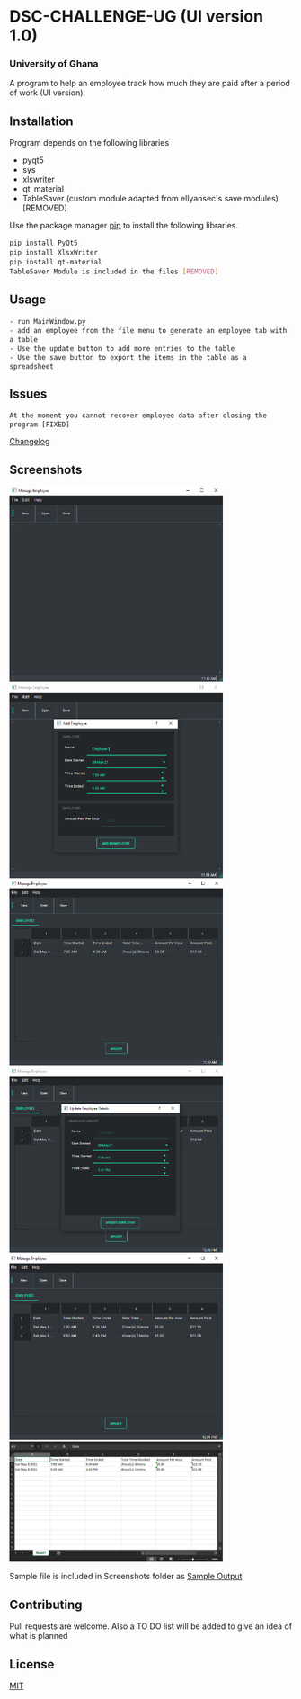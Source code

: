 # DSC-CHALLENGE-UG (UI version 1.0)
### University of Ghana
A program to help an employee track how much they are paid after a period of work (UI version)

## Installation
Program depends on the following libraries
- pyqt5
- sys
- xlswriter
- qt_material
- TableSaver (custom module adapted from ellyansec's save modules) [REMOVED]

Use the package manager [pip](https://pip.pypa.io/en/stable/) to install the following libraries.

```bash
pip install PyQt5
pip install XlsxWriter
pip install qt-material
TableSaver Module is included in the files [REMOVED]
```

## Usage

```
- run MainWindow.py 
- add an employee from the file menu to generate an employee tab with a table
- Use the update button to add more entries to the table
- Use the save button to export the items in the table as a spreadsheet
```

## Issues
```
At the moment you cannot recover employee data after closing the program [FIXED]
```
[Changelog](https://github.com/Mini-Sylar/DSC-UG-Challenge-UI-Version/blob/main/CHANGELOG.md)

## Screenshots
<div>
<img width="380" src="/Screenshots/Screen1.png" alt="Mainwindow Interface">
<img width="380" src="/Screenshots/Screen2.png" alt="Add Employee">
<img width="380" src="/Screenshots/Screen3.png" alt="Sample Data1">
<img width="380" src="/Screenshots/Screen4.png" alt="Update Employee">
<img width="380" src="/Screenshots/Screen5.png" alt="Sample Data After Update">
<img width="380" src="/Screenshots/Screen6.png" alt="Sample Data After Exporting">
</div>

Sample file is included in Screenshots folder as [Sample Output](https://github.com/Mini-Sylar/DSC-UG-Challenge-UI-Version/blob/main/Screenshots/Employee1_Data.xls)

## Contributing
Pull requests are welcome. Also a TO DO list will be added to give an idea of what is 
planned


## License
[MIT](https://choosealicense.com/licenses/mit/)
